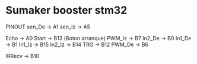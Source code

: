 # Sumaker booster stm32

PINOUT
sen_De -> A1
sen_Iz -> A5

Echo   -> A0
Start  -> B13 (Boton arranque)
PWM_Iz -> B7
In2_De -> B0
In1_De -> B1
In1_Iz -> B15
In2_Iz -> B14
TRG    -> B12
PWM_De -> B6

IRRecv -> B10 